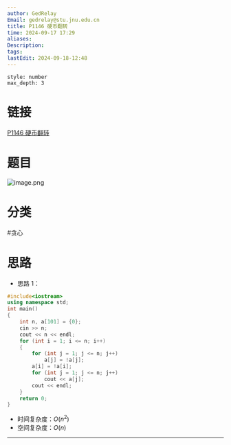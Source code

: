 ```yaml
---
author: GedRelay
Email: gedrelay@stu.jnu.edu.cn
title: P1146 硬币翻转
time: 2024-09-17 17:29
aliases: 
Description: 
tags: 
lastEdit: 2024-09-18-12:48
---
```


```toc
style: number
max_depth: 3
```

# 链接
[P1146 硬币翻转](https://www.luogu.com.cn/problem/P1146) 

# 题目
![image.png](https://ged-pic-bed.oss-cn-guangzhou.aliyuncs.com/img/202409171729030.png)


# 分类
#贪心 

# 思路
- 思路 1：


```cpp
#include<iostream>
using namespace std;
int main()
{
	int n, a[101] = {0};
	cin >> n;
	cout << n << endl;
	for (int i = 1; i <= n; i++)
	{
		for (int j = 1; j <= n; j++)
			a[j] = !a[j];
		a[i] = !a[i];
		for (int j = 1; j <= n; j++)
			cout << a[j];
		cout << endl;
	}
	return 0;
}
```


- 时间复杂度：${O\left( n^{2}  \right)  }$ 
- 空间复杂度：${O\left( n \right)  }$ 


---

